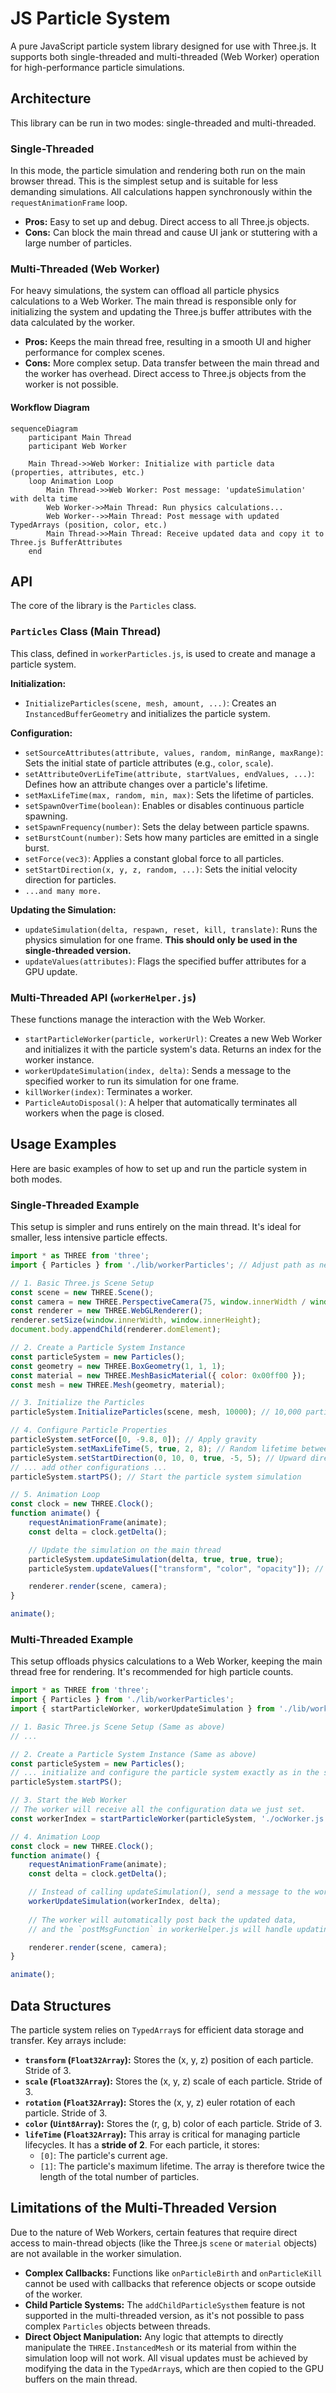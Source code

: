 # JS Particle System

A pure JavaScript particle system library designed for use with Three.js. It supports both single-threaded and multi-threaded (Web Worker) operation for high-performance particle simulations.

## Architecture

This library can be run in two modes: single-threaded and multi-threaded.

### Single-Threaded

In this mode, the particle simulation and rendering both run on the main browser thread. This is the simplest setup and is suitable for less demanding simulations. All calculations happen synchronously within the `requestAnimationFrame` loop.

- **Pros:** Easy to set up and debug. Direct access to all Three.js objects.
- **Cons:** Can block the main thread and cause UI jank or stuttering with a large number of particles.

### Multi-Threaded (Web Worker)

For heavy simulations, the system can offload all particle physics calculations to a Web Worker. The main thread is responsible only for initializing the system and updating the Three.js buffer attributes with the data calculated by the worker.

- **Pros:** Keeps the main thread free, resulting in a smooth UI and higher performance for complex scenes.
- **Cons:** More complex setup. Data transfer between the main thread and the worker has overhead. Direct access to Three.js objects from the worker is not possible.

#### Workflow Diagram

```mermaid
sequenceDiagram
    participant Main Thread
    participant Web Worker

    Main Thread->>Web Worker: Initialize with particle data (properties, attributes, etc.)
    loop Animation Loop
        Main Thread->>Web Worker: Post message: 'updateSimulation' with delta time
        Web Worker->>Main Thread: Run physics calculations...
        Web Worker-->>Main Thread: Post message with updated TypedArrays (position, color, etc.)
        Main Thread->>Main Thread: Receive updated data and copy it to Three.js BufferAttributes
    end
```

## API

The core of the library is the `Particles` class.

### `Particles` Class (Main Thread)

This class, defined in `workerParticles.js`, is used to create and manage a particle system.

**Initialization:**
- `InitializeParticles(scene, mesh, amount, ...)`: Creates an `InstancedBufferGeometry` and initializes the particle system.

**Configuration:**
- `setSourceAttributes(attribute, values, random, minRange, maxRange)`: Sets the initial state of particle attributes (e.g., `color`, `scale`).
- `setAttributeOverLifeTime(attribute, startValues, endValues, ...)`: Defines how an attribute changes over a particle's lifetime.
- `setMaxLifeTime(max, random, min, max)`: Sets the lifetime of particles.
- `setSpawnOverTime(boolean)`: Enables or disables continuous particle spawning.
- `setSpawnFrequency(number)`: Sets the delay between particle spawns.
- `setBurstCount(number)`: Sets how many particles are emitted in a single burst.
- `setForce(vec3)`: Applies a constant global force to all particles.
- `setStartDirection(x, y, z, random, ...)`: Sets the initial velocity direction for particles.
- `...and many more.`

**Updating the Simulation:**
- `updateSimulation(delta, respawn, reset, kill, translate)`: Runs the physics simulation for one frame. **This should only be used in the single-threaded version.**
- `updateValues(attributes)`: Flags the specified buffer attributes for a GPU update.

### Multi-Threaded API (`workerHelper.js`)

These functions manage the interaction with the Web Worker.

- `startParticleWorker(particle, workerUrl)`: Creates a new Web Worker and initializes it with the particle system's data. Returns an index for the worker instance.
- `workerUpdateSimulation(index, delta)`: Sends a message to the specified worker to run its simulation for one frame.
- `killWorker(index)`: Terminates a worker.
- `ParticleAutoDisposal()`: A helper that automatically terminates all workers when the page is closed.

## Usage Examples

Here are basic examples of how to set up and run the particle system in both modes.

### Single-Threaded Example

This setup is simpler and runs entirely on the main thread. It's ideal for smaller, less intensive particle effects.

```javascript
import * as THREE from 'three';
import { Particles } from './lib/workerParticles'; // Adjust path as needed

// 1. Basic Three.js Scene Setup
const scene = new THREE.Scene();
const camera = new THREE.PerspectiveCamera(75, window.innerWidth / window.innerHeight, 0.1, 1000);
const renderer = new THREE.WebGLRenderer();
renderer.setSize(window.innerWidth, window.innerHeight);
document.body.appendChild(renderer.domElement);

// 2. Create a Particle System Instance
const particleSystem = new Particles();
const geometry = new THREE.BoxGeometry(1, 1, 1);
const material = new THREE.MeshBasicMaterial({ color: 0x00ff00 });
const mesh = new THREE.Mesh(geometry, material);

// 3. Initialize the Particles
particleSystem.InitializeParticles(scene, mesh, 10000); // 10,000 particles

// 4. Configure Particle Properties
particleSystem.setForce([0, -9.8, 0]); // Apply gravity
particleSystem.setMaxLifeTime(5, true, 2, 8); // Random lifetime between 2 and 8 seconds
particleSystem.setStartDirection(0, 10, 0, true, -5, 5); // Upward direction with random spread
// ... add other configurations ...
particleSystem.startPS(); // Start the particle system simulation

// 5. Animation Loop
const clock = new THREE.Clock();
function animate() {
    requestAnimationFrame(animate);
    const delta = clock.getDelta();

    // Update the simulation on the main thread
    particleSystem.updateSimulation(delta, true, true, true);
    particleSystem.updateValues(["transform", "color", "opacity"]); // Update GPU buffers

    renderer.render(scene, camera);
}

animate();
```

### Multi-Threaded Example

This setup offloads physics calculations to a Web Worker, keeping the main thread free for rendering. It's recommended for high particle counts.

```javascript
import * as THREE from 'three';
import { Particles } from './lib/workerParticles';
import { startParticleWorker, workerUpdateSimulation } from './lib/workerHelper';

// 1. Basic Three.js Scene Setup (Same as above)
// ...

// 2. Create a Particle System Instance (Same as above)
const particleSystem = new Particles();
// ... initialize and configure the particle system exactly as in the single-threaded example ...
particleSystem.startPS();

// 3. Start the Web Worker
// The worker will receive all the configuration data we just set.
const workerIndex = startParticleWorker(particleSystem, './ocWorker.js'); // URL to the worker script

// 4. Animation Loop
const clock = new THREE.Clock();
function animate() {
    requestAnimationFrame(animate);
    const delta = clock.getDelta();

    // Instead of calling updateSimulation(), send a message to the worker
    workerUpdateSimulation(workerIndex, delta);
    
    // The worker will automatically post back the updated data,
    // and the `postMsgFunction` in workerHelper.js will handle updating the buffers.

    renderer.render(scene, camera);
}

animate();
```

## Data Structures

The particle system relies on `TypedArray`s for efficient data storage and transfer. Key arrays include:

- **`transform` (`Float32Array`):** Stores the (x, y, z) position of each particle. Stride of 3.
- **`scale` (`Float32Array`):** Stores the (x, y, z) scale of each particle. Stride of 3.
- **`rotation` (`Float32Array`):** Stores the (x, y, z) euler rotation of each particle. Stride of 3.
- **`color` (`Uint8Array`):** Stores the (r, g, b) color of each particle. Stride of 3.
- **`lifeTime` (`Float32Array`):** This array is critical for managing particle lifecycles. It has a **stride of 2**. For each particle, it stores:
    - `[0]`: The particle's current age.
    - `[1]`: The particle's maximum lifetime.
    The array is therefore twice the length of the total number of particles.

## Limitations of the Multi-Threaded Version

Due to the nature of Web Workers, certain features that require direct access to main-thread objects (like the Three.js `scene` or `material` objects) are not available in the worker simulation.

- **Complex Callbacks:** Functions like `onParticleBirth` and `onParticleKill` cannot be used with callbacks that reference objects or scope outside of the worker.
- **Child Particle Systems:** The `addChildParticleSysthem` feature is not supported in the multi-threaded version, as it's not possible to pass complex `Particles` objects between threads.
- **Direct Object Manipulation:** Any logic that attempts to directly manipulate the `THREE.InstancedMesh` or its material from within the simulation loop will not work. All visual updates must be achieved by modifying the data in the `TypedArray`s, which are then copied to the GPU buffers on the main thread.

